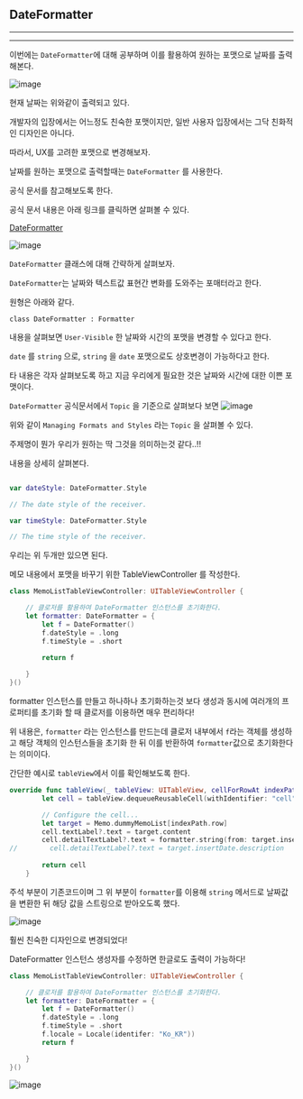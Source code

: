 ## DateFormatter
---
---

이번에는 `DateFormatter`에 대해 공부하며 이를 활용하여 원하는 포맷으로 날짜를 출력해본다.

![image](https://user-images.githubusercontent.com/33051018/78635634-a4700180-78e1-11ea-92e5-71b6431a0c5e.png)

현재 날짜는 위와같이 출력되고 있다.

개발자의 입장에서는 어느정도 친숙한 포맷이지만, 일반 사용자 입장에서는 그닥 친화적인 디자인은 아니다.

따라서, UX를 고려한 포맷으로 변경해보자.

날짜를 원하는 포맷으로 출력할때는 `DateFormatter` 를 사용한다.

공식 문서를 참고해보도록 한다.

공식 문서 내용은 아래 링크를 클릭하면 살펴볼 수 있다.

[DateFormatter](https://developer.apple.com/documentation/foundation/dateformatter)


![image](https://user-images.githubusercontent.com/33051018/78635972-4ee82480-78e2-11ea-810e-4284a15e61a3.png)


`DateFormatter` 클래스에 대해 간략하게 살펴보자.

`DateFormatter`는 날짜와 텍스트값 표현간 변화를 도와주는 포매터라고 한다.

원형은 아래와 같다.

`class DateFormatter : Formatter`

내용을 살펴보면 `User-Visible` 한 날짜와 시간의 포맷을 변경할 수 있다고 한다.

`date` 를 `string` 으로, `string` 을 `date` 포맷으로도 상호변경이 가능하다고 한다.

타 내용은 각자 살펴보도록 하고 지금 우리에게 필요한 것은 날짜와 시간에 대한 이쁜 포맷이다.

`DateFormatter` 공식문서에서 `Topic` 을 기준으로 살펴보다 보면
![image](https://user-images.githubusercontent.com/33051018/78636321-1432bc00-78e3-11ea-8a96-c3ed46e3e36f.png)

위와 같이 `Managing Formats and Styles` 라는 `Topic` 을 살펴볼 수 있다.

주제명이 뭔가 우리가 원하는 딱 그것을 의미하는것 같다..!!

내용을 상세히 살펴본다.

```swift

var dateStyle: DateFormatter.Style

// The date style of the receiver.

var timeStyle: DateFormatter.Style

// The time style of the receiver.
```

우리는 위 두개만 있으면 된다.

메모 내용에서 포맷을 바꾸기 위한 TableViewController 를 작성한다.

```swift
class MemoListTableViewController: UITableViewController {

    // 클로저를 활용하여 DateFormatter 인스턴스를 초기화한다.
    let formatter: DateFormatter = {
        let f = DateFormatter()
        f.dateStyle = .long
        f.timeStyle = .short
        
        return f

    }
}()
```

formatter 인스턴스를 만들고 하나하나 초기화하는것 보다 생성과 동시에 여러개의 프로퍼티를 초기화 할 때 클로저를 이용하면 매우 편리하다!

위 내용은, `formatter` 라는 인스턴스를 만드는데 클로저 내부에서 `f`라는 객체를 생성하고 해당 객체의 인스턴스들을 초기화 한 뒤 이를 반환하여 `formatter`값으로 초기화한다는 의미이다.

간단한 예시로 `tableView`에서 이를 확인해보도록 한다.

```swift
override func tableView(_ tableView: UITableView, cellForRowAt indexPath: IndexPath) -> UITableViewCell {
        let cell = tableView.dequeueReusableCell(withIdentifier: "cell", for: indexPath)

        // Configure the cell...
        let target = Memo.dummyMemoList[indexPath.row]
        cell.textLabel?.text = target.content
        cell.detailTextLabel?.text = formatter.string(from: target.insertDate)
//        cell.detailTextLabel?.text = target.insertDate.description
        
        return cell
    }
```

주석 부분이 기존코드이며 그 위 부분이 `formatter`를 이용해 `string` 메서드로 날짜값을 변환한 뒤 해당 값을 스트링으로 받아오도록 했다.

![image](https://user-images.githubusercontent.com/33051018/78636938-53154180-78e4-11ea-86ca-0b597f762655.png)

훨씬 친숙한 디자인으로 변경되었다!

DateFormatter 인스턴스 생성자를 수정하면 한글로도 출력이 가능하다!
```swift
class MemoListTableViewController: UITableViewController {

    // 클로저를 활용하여 DateFormatter 인스턴스를 초기화한다.
    let formatter: DateFormatter = {
        let f = DateFormatter()
        f.dateStyle = .long
        f.timeStyle = .short
        f.locale = Locale(identifer: "Ko_KR"))
        return f

    }
}()

```

![image](https://user-images.githubusercontent.com/33051018/78637009-79d37800-78e4-11ea-8389-fb7959f22f74.png)

